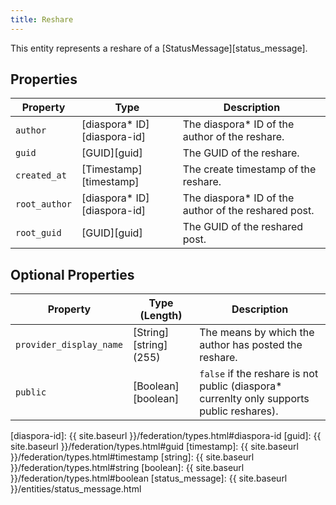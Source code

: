 ```yaml
---
title: Reshare
---
```


This entity represents a reshare of a [StatusMessage][status_message].

## Properties

| Property      | Type                         | Description                                           |
| ------------- | ---------------------------- | ----------------------------------------------------- |
| `author`      | [diaspora\* ID][diaspora-id] | The diaspora\* ID of the author of the reshare.       |
| `guid`        | [GUID][guid]                 | The GUID of the reshare.                              |
| `created_at`  | [Timestamp][timestamp]       | The create timestamp of the reshare.                  |
| `root_author` | [diaspora\* ID][diaspora-id] | The diaspora\* ID of the author of the reshared post. |
| `root_guid`   | [GUID][guid]                 | The GUID of the reshared post.                        |

## Optional Properties

| Property                | Type (Length)          | Description                                                                                |
| ----------------------- | ---------------------- | ------------------------------------------------------------------------------------------ |
| `provider_display_name` | [String][string] (255) | The means by which the author has posted the reshare.                                      |
| `public`                | [Boolean][boolean]     | `false` if the reshare is not public (diaspora\* currenlty only supports public reshares). |

[diaspora-id]: {{ site.baseurl }}/federation/types.html#diaspora-id
[guid]: {{ site.baseurl }}/federation/types.html#guid
[timestamp]: {{ site.baseurl }}/federation/types.html#timestamp
[string]: {{ site.baseurl }}/federation/types.html#string
[boolean]: {{ site.baseurl }}/federation/types.html#boolean
[status_message]: {{ site.baseurl }}/entities/status_message.html
